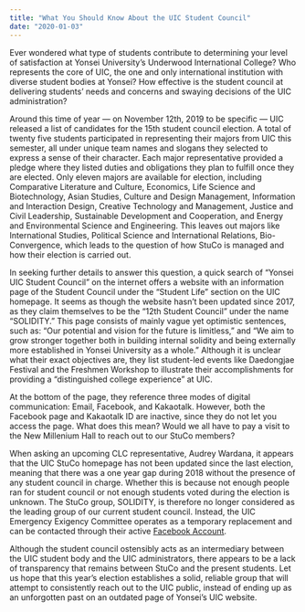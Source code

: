 ```yaml
---
title: "What You Should Know About the UIC Student Council"
date: "2020-01-03"
---
```


Ever wondered what type of students contribute to determining your level of satisfaction at Yonsei University’s Underwood International College? Who represents the core of UIC, the one and only international institution with diverse student bodies at Yonsei? How effective is the student council at delivering students’ needs and concerns and swaying decisions of the UIC administration?

Around this time of year — on November 12th, 2019 to be specific — UIC released a list of candidates for the 15th student council election. A total of twenty five students participated in representing their majors from UIC this semester, all under unique team names and slogans they selected to express a sense of their character. Each major representative provided a pledge where they listed duties and obligations they plan to fulfill once they are elected. Only eleven majors are available for election, including Comparative Literature and Culture, Economics, Life Science and Biotechnology, Asian Studies, Culture and Design Management, Information and Interaction Design, Creative Technology and Management, Justice and Civil Leadership, Sustainable Development and Cooperation, and Energy and Environmental Science and Engineering. This leaves out majors like International Studies, Political Science and International Relations, Bio-Convergence, which leads to the question of how StuCo is managed and how their election is carried out.

In seeking further details to answer this question, a quick search of “Yonsei UIC Student Council” on the internet offers a website with an information page of the Student Council under the “Student Life” section on the UIC homepage. It seems as though the website hasn’t been updated since 2017, as they claim themselves to be the “12th Student Council” under the name “SOLIDITY.” This page consists of mainly vague yet optimistic sentences, such as: “Our potential and vision for the future is limitless,” and “We aim to grow stronger together both in building internal solidity and being externally more established in Yonsei University as a whole.” Although it is unclear what their exact objectives are, they list student-led events like Daedongjae Festival and the Freshmen Workshop to illustrate their accomplishments for providing a “distinguished college experience” at UIC.

At the bottom of the page, they reference three modes of digital communication: Email, Facebook, and Kakaotalk. However, both the Facebook page and Kakaotalk ID are inactive, since they do not let you access the page. What does this mean? Would we all have to pay a visit to the New Millenium Hall to reach out to our StuCo members?

When asking an upcoming CLC representative, Audrey Wardana, it appears that the UIC StuCo homepage has not been updated since the last election, meaning that there was a one year gap during 2018 without the presence of any student council in charge. Whether this is because not enough people ran for student council or not enough students voted during the election is unknown. The StuCo group, SOLIDITY, is therefore no longer considered as the leading group of our current student council. Instead, the UIC Emergency Exigency Committee operates as a temporary replacement and can be contacted through their active [Facebook Account](https://www.facebook.com/uicstuco?__tn__=CH-R&eid=ARD68xFBvMDCxaBvKb2BWrzkHKqJNXaPHHFXYHiepMt4FyjbtEz5oXMKAyDkbW4_3c4kxkLeDIX2FtK4&hc_ref=ARSwD_Chsyp1K22PRtNAH29o-zgkWwhjPyfoI8gNFaLY2OTPEhvhK02zNmYj7LORrf8&fref=nf&__xts__[0]=68.ARDQ_gDO-cz-JhE_wQ16ZUZ1M9uWzajsuSLqe9CeAO8v_7l5fSll7Cq3TJyZUc7Sm1raGWsvC_se5J8O7kF-jqMQpvqJvrvwd08oe4cjB8e0nB5v-aYmKV3U7zAt8QYlpXhcEH_ym8KHPXnm9JxlVugCCCvUxtHj17fQXbDS6JVHeeGKXZZOVZAF9rAnmOsZlNfiLgkoDMiJ76P5jAM9FTbY7JtvuyursMwaIDzPtZ3NWQUqIcseQO76ywyYbwE7_uJcAmtsjFOOFSxDkBTdxtaXxbN3wEVX94RLc_ReGPxvIwUo9KD1Sl-96x5Fu-YeRkRQBAb-QfnGJj8Q0ftEe1M).

Although the student council ostensibly acts as an intermediary between the UIC student body and the UIC administrators, there appears to be a lack of transparency that remains between StuCo and the present students. Let us hope that this year’s election establishes a solid, reliable group that will attempt to consistently reach out to the UIC public, instead of ending up as an unforgotten past on an outdated page of Yonsei’s UIC website.
